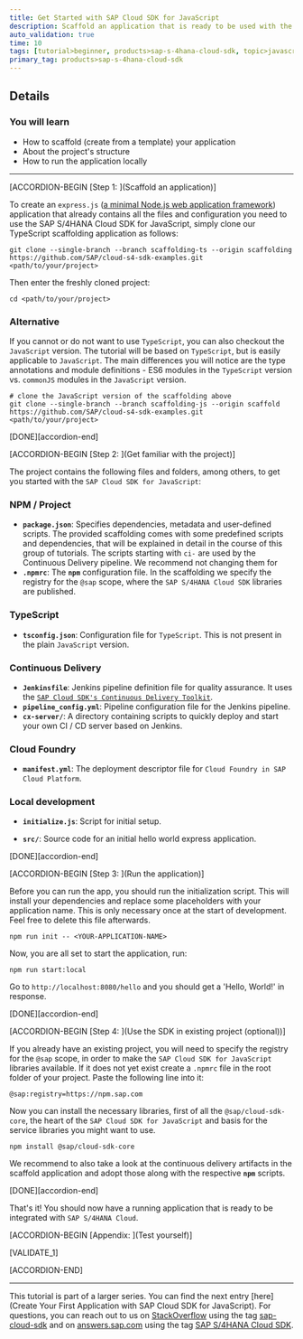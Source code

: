 ```yaml
---
title: Get Started with SAP Cloud SDK for JavaScript
description: Scaffold an application that is ready to be used with the SAP Cloud SDK for JavaScript.
auto_validation: true
time: 10
tags: [tutorial>beginner, products>sap-s-4hana-cloud-sdk, topic>javascript]
primary_tag: products>sap-s-4hana-cloud-sdk
---
```


## Details

### You will learn

- How to scaffold (create from a template) your application
- About the project's structure
- How to run the application locally

---

[ACCORDION-BEGIN [Step 1: ](Scaffold an application)]

To create an `express.js` ([a minimal Node.js web application framework](https://expressjs.com/)) application that already contains all the files and configuration you need to use the SAP S/4HANA Cloud SDK for JavaScript, simply clone our TypeScript scaffolding application as follows:

```Shell
git clone --single-branch --branch scaffolding-ts --origin scaffolding https://github.com/SAP/cloud-s4-sdk-examples.git <path/to/your/project>
```

Then enter the freshly cloned project:

```Shell
cd <path/to/your/project>
```

### Alternative

If you cannot or do not want to use `TypeScript`, you can also checkout the `JavaScript` version. The tutorial will be based on `TypeScript`, but is easily applicable to `JavaScript`. The main differences you will notice are the type annotations and module definitions - ES6 modules in the `TypeScript` version vs. `commonJS` modules in the `JavaScript` version.

```Shell
# clone the JavaScript version of the scaffolding above
git clone --single-branch --branch scaffolding-js --origin scaffold https://github.com/SAP/cloud-s4-sdk-examples.git <path/to/your/project>
```

[DONE][accordion-end]

[ACCORDION-BEGIN [Step 2: ](Get familiar with the project)]

The project contains the following files and folders, among others, to get you started with the `SAP Cloud SDK for JavaScript`:

### NPM / Project

- **`package.json`**: Specifies dependencies, metadata and user-defined scripts. The provided scaffolding comes with some predefined scripts and dependencies, that will be explained in detail in the course of this group of tutorials. The scripts starting with `ci-` are used by the Continuous Delivery pipeline. We recommend not changing them for
- **`.npmrc`**: The **`npm`** configuration file. In the scaffolding we specify the registry for the `@sap` scope, where the `SAP S/4HANA Cloud SDK` libraries are published.

### TypeScript

- **`tsconfig.json`**: Configuration file for `TypeScript`. This is not present in the plain `JavaScript` version.

### Continuous Delivery

- **`Jenkinsfile`**: Jenkins pipeline definition file for quality assurance. It uses the [`SAP Cloud SDK's Continuous Delivery Toolkit`](https://github.com/SAP/cloud-s4-sdk-pipeline).
- **`pipeline_config.yml`**: Pipeline configuration file for the Jenkins pipeline.
- **`cx-server/`**: A directory containing scripts to quickly deploy and start your own CI / CD server based on Jenkins.

### Cloud Foundry

- **`manifest.yml`**: The deployment descriptor file for `Cloud Foundry in SAP Cloud Platform`.

### Local development

- **`initialize.js`**: Script for initial setup.

* **`src/`**: Source code for an initial hello world express application.

[DONE][accordion-end]

[ACCORDION-BEGIN [Step 3: ](Run the application)]

Before you can run the app, you should run the initialization script. This will install your dependencies and replace some placeholders with your application name. This is only necessary once at the start of development. Feel free to delete this file afterwards.

```Shell
npm run init -- <YOUR-APPLICATION-NAME>
```

Now, you are all set to start the application, run:

```Shell
npm run start:local
```

Go to `http://localhost:8080/hello` and you should get a 'Hello, World!' in response.

[DONE][accordion-end]

[ACCORDION-BEGIN [Step 4: ](Use the SDK in existing project (optional))]

If you already have an existing project, you will need to specify the registry for the `@sap` scope, in order to make the `SAP Cloud SDK for JavaScript` libraries available. If it does not yet exist create a `.npmrc` file in the root folder of your project. Paste the following line into it:

```Shell
@sap:registry=https://npm.sap.com
```

Now you can install the necessary libraries, first of all the `@sap/cloud-sdk-core`, the heart of the `SAP Cloud SDK for JavaScript` and basis for the service libraries you might want to use.

```Shell
npm install @sap/cloud-sdk-core
```

We recommend to also take a look at the continuous delivery artifacts in the scaffold application and adopt those along with the respective **`npm`** scripts.

[DONE][accordion-end]

That's it! You should now have a running application that is ready to be integrated with `SAP S/4HANA Cloud`.

[ACCORDION-BEGIN [Appendix: ](Test yourself)]

[VALIDATE_1]

[ACCORDION-END]

---

This tutorial is part of a larger series.
You can find the next entry [here](Create Your First Application with SAP Cloud SDK for JavaScript).
For questions, you can reach out to us on [StackOverflow](https://stackoverflow.com/) using the tag [sap-cloud-sdk](https://stackoverflow.com/questions/tagged/sap-cloud-sdk) and on [answers.sap.com](https://answer.sap.com) using the tag [SAP S/4HANA Cloud SDK](https://answers.sap.com/tags/73555000100800000895).
